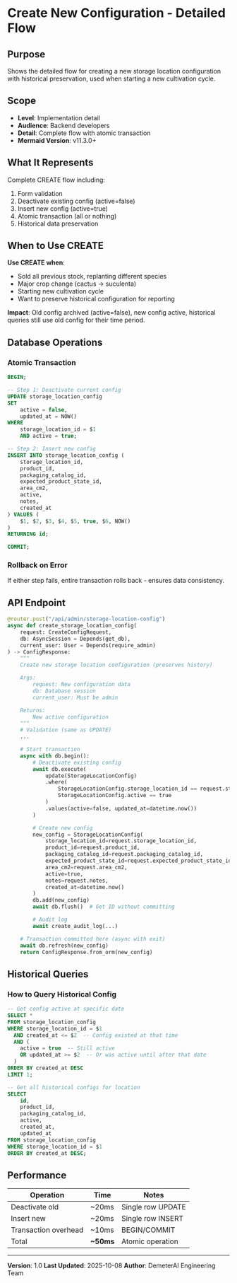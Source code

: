 # Create New Configuration - Detailed Flow

## Purpose

Shows the detailed flow for creating a new storage location configuration with historical preservation, used when starting a new cultivation cycle.

## Scope

- **Level**: Implementation detail
- **Audience**: Backend developers
- **Detail**: Complete flow with atomic transaction
- **Mermaid Version**: v11.3.0+

## What It Represents

Complete CREATE flow including:
1. Form validation
2. Deactivate existing config (active=false)
3. Insert new config (active=true)
4. Atomic transaction (all or nothing)
5. Historical data preservation

## When to Use CREATE

**Use CREATE when**:
- Sold all previous stock, replanting different species
- Major crop change (cactus → suculenta)
- Starting new cultivation cycle
- Want to preserve historical configuration for reporting

**Impact**: Old config archived (active=false), new config active, historical queries still use old config for their time period.

## Database Operations

### Atomic Transaction

```sql
BEGIN;

-- Step 1: Deactivate current config
UPDATE storage_location_config
SET
    active = false,
    updated_at = NOW()
WHERE
    storage_location_id = $1
    AND active = true;

-- Step 2: Insert new config
INSERT INTO storage_location_config (
    storage_location_id,
    product_id,
    packaging_catalog_id,
    expected_product_state_id,
    area_cm2,
    active,
    notes,
    created_at
) VALUES (
    $1, $2, $3, $4, $5, true, $6, NOW()
)
RETURNING id;

COMMIT;
```

### Rollback on Error

If either step fails, entire transaction rolls back - ensures data consistency.

## API Endpoint

```python
@router.post("/api/admin/storage-location-config")
async def create_storage_location_config(
    request: CreateConfigRequest,
    db: AsyncSession = Depends(get_db),
    current_user: User = Depends(require_admin)
) -> ConfigResponse:
    """
    Create new storage location configuration (preserves history)

    Args:
        request: New configuration data
        db: Database session
        current_user: Must be admin

    Returns:
        New active configuration
    """
    # Validation (same as UPDATE)
    ...

    # Start transaction
    async with db.begin():
        # Deactivate existing config
        await db.execute(
            update(StorageLocationConfig)
            .where(
                StorageLocationConfig.storage_location_id == request.storage_location_id,
                StorageLocationConfig.active == true
            )
            .values(active=false, updated_at=datetime.now())
        )

        # Create new config
        new_config = StorageLocationConfig(
            storage_location_id=request.storage_location_id,
            product_id=request.product_id,
            packaging_catalog_id=request.packaging_catalog_id,
            expected_product_state_id=request.expected_product_state_id,
            area_cm2=request.area_cm2,
            active=true,
            notes=request.notes,
            created_at=datetime.now()
        )
        db.add(new_config)
        await db.flush()  # Get ID without committing

        # Audit log
        await create_audit_log(...)

    # Transaction committed here (async with exit)
    await db.refresh(new_config)
    return ConfigResponse.from_orm(new_config)
```

## Historical Queries

### How to Query Historical Config

```sql
-- Get config active at specific date
SELECT *
FROM storage_location_config
WHERE storage_location_id = $1
  AND created_at <= $2  -- Config existed at that time
  AND (
    active = true  -- Still active
    OR updated_at >= $2  -- Or was active until after that date
  )
ORDER BY created_at DESC
LIMIT 1;

-- Get all historical configs for location
SELECT
    id,
    product_id,
    packaging_catalog_id,
    active,
    created_at,
    updated_at
FROM storage_location_config
WHERE storage_location_id = $1
ORDER BY created_at DESC;
```

## Performance

| Operation | Time | Notes |
|-----------|------|-------|
| Deactivate old | ~20ms | Single row UPDATE |
| Insert new | ~20ms | Single row INSERT |
| Transaction overhead | ~10ms | BEGIN/COMMIT |
| Total | **~50ms** | Atomic operation |

---

**Version**: 1.0
**Last Updated**: 2025-10-08
**Author**: DemeterAI Engineering Team
